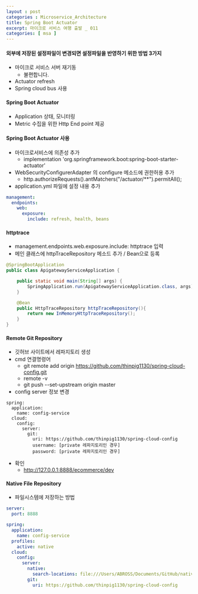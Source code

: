 ```yaml
---
layout : post
categories : Microservice_Architecture
title: Spring Boot Actuator
excerpt: 마이크로 서비스 여행 출발 _ 011
categories: [ msa ]
---
```


#### 외부에 저장된 설정파일이 변경되면 설정파일을 반영하기 위한 방법 3가지
* 마이크로 서비스 서버 재기동
  + 불편합니다.
* Actuator refresh
* Spring cloud bus 사용

#### Spring Boot Actuator
* Application 상태, 모니터링
* Metric 수집을 위한 Http End point 제공
  
#### Spring Boot Actuator 사용
* 마이크로서비스에 의존성 추가
  + implementation 'org.springframework.boot:spring-boot-starter-actuator'
* WebSecurityConfigurerAdapter 의 configure 메소드에 권한허용 추가
  + http.authorizeRequests().antMatchers("/actuator/**").permitAll();
* application.yml 파일에 설정 내용 추가  
```yml
management:
  endpoints:
    web:
      exposure:
        include: refresh, health, beans
```

#### httptrace
* management.endpoints.web.exposure.include: httptrace 입력
* 메인 클래스에 httpTraceRepository 메소드 추가 / Bean으로 등록  
```java
@SpringBootApplication
public class ApigatewayServiceApplication {

    public static void main(String[] args) {
        SpringApplication.run(ApigatewayServiceApplication.class, args);
    }

    @Bean
    public HttpTraceRepository httpTraceRepository(){
        return new InMemoryHttpTraceRepository();
    }
}
```

#### Remote Git Repository
* 깃허브 사이트에서 레파지토리 생성
* cmd 연결명령어
  + git remote add origin https://github.com/thinpig1130/spring-cloud-config.git
  + remote -v
  + git push --set-upstream origin master
* config server 정보 변경  
```ymd
spring:
  application:
    name: config-service
  cloud:
    config:
      server:
        git:
          uri: https://github.com/thinpig1130/spring-cloud-config
          username: [private 레파지토리인 경우]
          password: [private 레파지토리인 경우]
```
  + 확인
    -  http://127.0.0.1:8888/ecommerce/dev  

#### Native File Repository
* 파일시스템에 저장하는 방법

```yml
server:
  port: 8888

spring:
  application:
    name: config-service
  profiles:
    active: native
  cloud:
    config:
      server:
        native:
          search-locations: file:///Users/ABROSS/Documents/GitHub/native-file-repo
        git:
          uri: https://github.com/thinpig1130/spring-cloud-config
```

